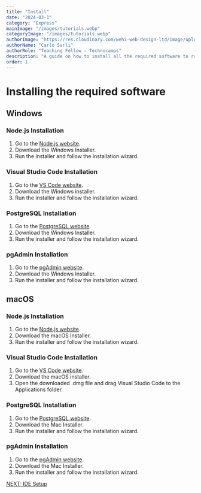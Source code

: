 ```yaml
---
title: "Install"
date: "2024-03-1"
category: "Express"
mainImage: "/images/tutorials.webp"
categoryImage: "/images/tutorials.webp"
authorImage: "https://res.cloudinary.com/wehi-web-design-ltd/image/upload/v1698242293/carlosarli.com/photo/image0.jpg"
authorName: "Carlo Sarli"
authorRole: "Teaching Fellow - Technocamps"
description: "A guide on how to install all the required software to run this project"
order: 1
---
```


# Installing the required software

## Windows

### Node.js Installation

1. Go to the [Node.js website](https://nodejs.org/).
2. Download the Windows Installer.
3. Run the installer and follow the installation wizard.

### Visual Studio Code Installation
1. Go to the [VS Code website](https://code.visualstudio.com/).
2. Download the Windows installer.
3. Run the installer and follow the installation wizard.

### PostgreSQL Installation

1. Go to the [PostgreSQL website](https://www.postgresql.org/download/).
2. Download the Windows Installer.
3. Run the installer and follow the installation wizard.

### pgAdmin Installation

1. Go to the [pgAdmin website](https://www.pgadmin.org/download/).
2. Download the Windows Installer.
3. Run the installer and follow the installation wizard.

## macOS

### Node.js Installation
1. Go to the [Node.js website](https://nodejs.org/).
2. Download the macOS Installer.
3. Run the installer and follow the installation wizard.

### Visual Studio Code Installation
1. Go to the [VS Code website](https://code.visualstudio.com/).
2. Download the macOS installer.
3. Open the downloaded .dmg file and drag Visual Studio Code to the Applications folder.

### PostgreSQL Installation

1. Go to the [PostgreSQL website](https://www.postgresql.org/download/).
2. Download the Mac Installer.
3. Run the installer and follow the installation wizard.

### pgAdmin Installation

1. Go to the [pgAdmin website](https://www.pgadmin.org/download/).
2. Download the Mac Installer.
3. Run the installer and follow the installation wizard.



[NEXT: IDE Setup](./tutorials/ide-setup)
